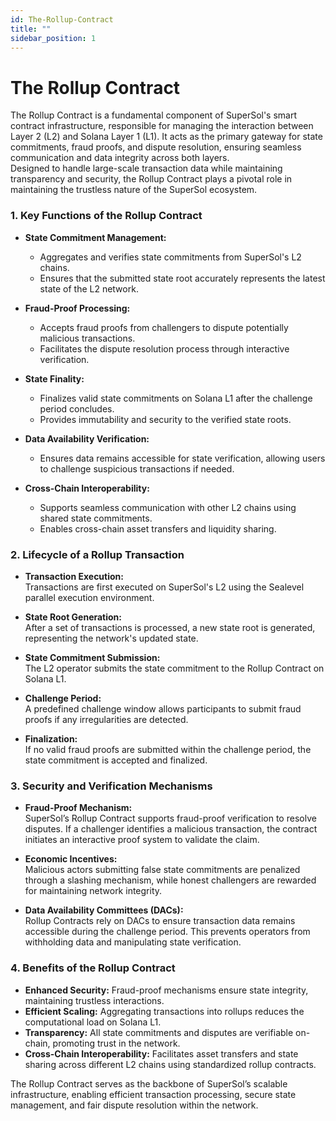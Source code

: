 ```yaml
---
id: The-Rollup-Contract
title: ""
sidebar_position: 1
---
```



# The Rollup Contract  

The Rollup Contract is a fundamental component of SuperSol's smart contract infrastructure, responsible for managing the interaction between Layer 2 (L2) and Solana Layer 1 (L1). It acts as the primary gateway for state commitments, fraud proofs, and dispute resolution, ensuring seamless communication and data integrity across both layers.  
Designed to handle large-scale transaction data while maintaining transparency and security, the Rollup Contract plays a pivotal role in maintaining the trustless nature of the SuperSol ecosystem.  



### 1. Key Functions of the Rollup Contract  

- **State Commitment Management:**  
  - Aggregates and verifies state commitments from SuperSol's L2 chains.  
  - Ensures that the submitted state root accurately represents the latest state of the L2 network.  

- **Fraud-Proof Processing:**  
  - Accepts fraud proofs from challengers to dispute potentially malicious transactions.  
  - Facilitates the dispute resolution process through interactive verification.  

- **State Finality:**  
  - Finalizes valid state commitments on Solana L1 after the challenge period concludes.  
  - Provides immutability and security to the verified state roots.  

- **Data Availability Verification:**  
  - Ensures data remains accessible for state verification, allowing users to challenge suspicious transactions if needed.  

- **Cross-Chain Interoperability:**  
  - Supports seamless communication with other L2 chains using shared state commitments.  
  - Enables cross-chain asset transfers and liquidity sharing.  



### 2. Lifecycle of a Rollup Transaction  

- **Transaction Execution:**  
  Transactions are first executed on SuperSol's L2 using the Sealevel parallel execution environment.  

- **State Root Generation:**  
  After a set of transactions is processed, a new state root is generated, representing the network's updated state.  

- **State Commitment Submission:**  
  The L2 operator submits the state commitment to the Rollup Contract on Solana L1.  

- **Challenge Period:**  
  A predefined challenge window allows participants to submit fraud proofs if any irregularities are detected.  

- **Finalization:**  
  If no valid fraud proofs are submitted within the challenge period, the state commitment is accepted and finalized.  



### 3. Security and Verification Mechanisms  

- **Fraud-Proof Mechanism:**  
  SuperSol’s Rollup Contract supports fraud-proof verification to resolve disputes. If a challenger identifies a malicious transaction, the contract initiates an interactive proof system to validate the claim.  

- **Economic Incentives:**  
  Malicious actors submitting false state commitments are penalized through a slashing mechanism, while honest challengers are rewarded for maintaining network integrity.  

- **Data Availability Committees (DACs):**  
  Rollup Contracts rely on DACs to ensure transaction data remains accessible during the challenge period. This prevents operators from withholding data and manipulating state verification.  



### 4. Benefits of the Rollup Contract  

- **Enhanced Security:** Fraud-proof mechanisms ensure state integrity, maintaining trustless interactions.  
- **Efficient Scaling:** Aggregating transactions into rollups reduces the computational load on Solana L1.  
- **Transparency:** All state commitments and disputes are verifiable on-chain, promoting trust in the network.  
- **Cross-Chain Interoperability:** Facilitates asset transfers and state sharing across different L2 chains using standardized rollup contracts.  

The Rollup Contract serves as the backbone of SuperSol’s scalable infrastructure, enabling efficient transaction processing, secure state management, and fair dispute resolution within the network.  
